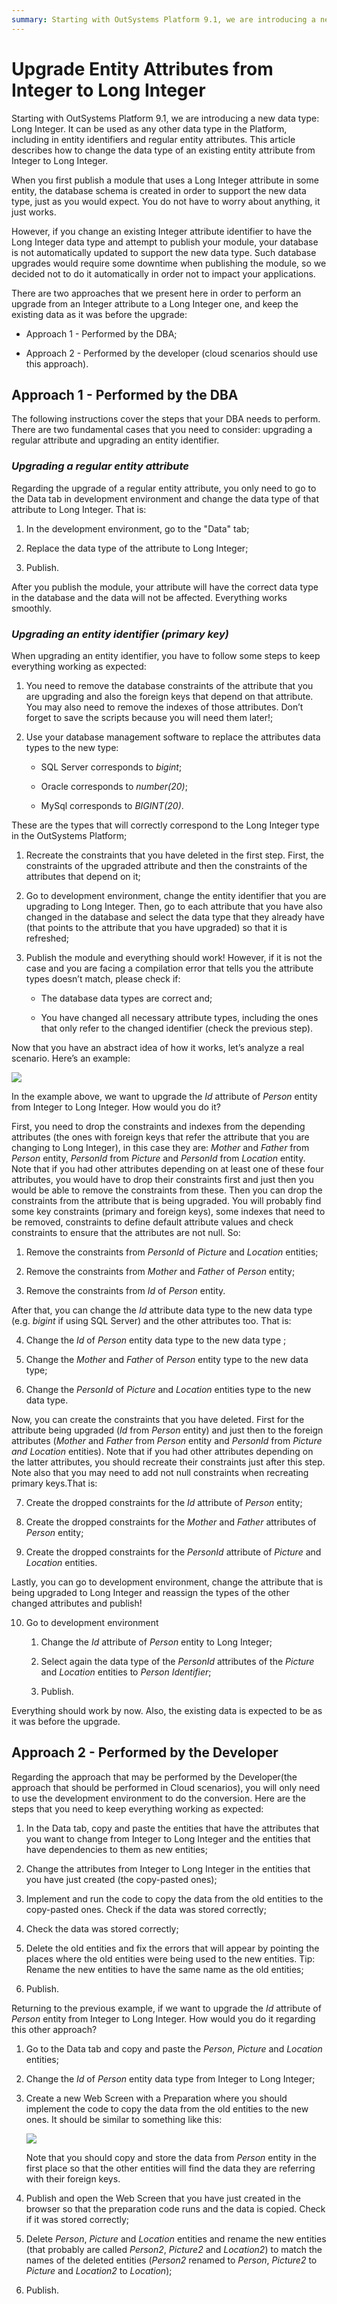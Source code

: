 ```yaml
---
summary: Starting with OutSystems Platform 9.1, we are introducing a new data type. Long Integer. It can be used as any other data type in the Platform, including in entity identifiers and regular entity attributes. This article describes how to change the data type of an existing entity attribute from Integer to Long Integer.
---
```


# Upgrade Entity Attributes from Integer to Long Integer

Starting with OutSystems Platform 9.1, we are introducing a new data type: Long Integer. It can be used as any other data type in the Platform, including in entity identifiers and regular entity attributes. This article describes how to change the data type of an existing entity attribute from Integer to Long Integer.

When you first publish a module that uses a Long Integer attribute in some entity, the database schema is created in order to support the new data type, just as you would expect. You do not have to worry about anything, it just works.

However, if you change an existing Integer attribute identifier to have the Long Integer data type and attempt to publish your module, your database is not automatically updated to support the new data type. Such database upgrades would require some downtime when publishing the module, so we decided not to do it automatically in order not to impact your applications.

There are two approaches that we present here in order to perform an upgrade from an Integer attribute to a Long Integer one, and keep the existing data as it was before the upgrade:

* Approach 1 - Performed by the DBA;

* Approach 2 - Performed by the developer (cloud scenarios should use this approach).

## Approach 1 - Performed by the DBA

The following instructions cover the steps that your DBA needs to perform. There are two fundamental cases that you need to consider: upgrading a regular attribute and upgrading an entity identifier.

### *Upgrading a regular entity attribute*

Regarding the upgrade of a regular entity attribute, you only need to go to the Data tab in development environment and change the data type of that attribute to Long Integer. That is:

1. In the development environment, go to the "Data" tab;

2. Replace the data type of the attribute to Long Integer;

3. Publish.

After you publish the module, your attribute will have the correct data type in the database and the data will not be affected. Everything works smoothly.

### *Upgrading an entity identifier (primary key)*

When upgrading an entity identifier, you have to follow some steps to keep everything working as expected:

1. You need to remove the database constraints of the attribute that you are upgrading and also the foreign keys that depend on that attribute. You may also need to remove the indexes of those attributes. Don’t forget to save the scripts because you will need them later!;

2. Use your database management software to replace the attributes data types to the new type:

    * SQL Server corresponds to *bigint*;

    * Oracle corresponds to *number(20)*;

    * MySql corresponds to *BIGINT(20)*.

These are the types that will correctly correspond to the Long Integer type in the OutSystems Platform;

1. Recreate the constraints that you have deleted in the first step. First, the constraints of the upgraded attribute and then the constraints of the attributes that depend on it;

2. Go to development environment, change the entity identifier that you are upgrading to Long Integer. Then, go to each attribute that you have also changed in the database and select the data type that they already have (that points to the attribute that you have upgraded) so that it is refreshed;

3. Publish the module and everything should work!
 However, if it is not the case and you are facing a compilation error that tells you the attribute types doesn’t match, please check if:

    * The database data types are correct and;

    * You have changed all necessary attribute types, including the ones that only refer to the changed identifier (check the previous step).

Now that you have an abstract idea of how it works, let’s analyze a real scenario. Here’s an example:

![](images/upgrade-attributes-integer-long-integer_0.png)

In the example above, we want to upgrade the *Id* attribute of *Person* entity from Integer to Long Integer. How would you do it?

First, you need to drop the constraints and indexes from the depending attributes (the ones with foreign keys that refer the attribute that you are changing to Long Integer), in this case they are: *Mother* and *Father* from *Person* entity, *PersonId* from *Picture* and *PersonId* from *Location* entity. Note that if you had other attributes depending on at least one of these four attributes, you would have to drop their constraints first and just then you would be able to remove the constraints from these. Then you can drop the constraints from the attribute that is being upgraded. You will probably find some key constraints (primary and foreign keys), some indexes that need to be removed, constraints to define default attribute values and check constraints to ensure that the attributes are not null. So:

1. Remove the constraints from *PersonId* of *Picture* and *Location* entities;

2. Remove the constraints from *Mother* and *Father* of *Person* entity;

3. Remove the constraints from *Id* of *Person* entity.

After that, you can change the *Id* attribute data type to the new data type (e.g. *bigint* if using SQL Server) and the other attributes too. That is:

4. Change the *Id* of *Person* entity data type to the new data type ;

5. Change the *Mother* and *Father* of *Person* entity type to the new data type;

6. Change the *PersonId* of *Picture* and *Location* entities type to the new data type.

Now, you can create the constraints that you have deleted. First for the attribute being upgraded (*Id* from *Person* entity) and just then to the foreign attributes (*Mother* and *Father* from *Person* entity and *PersonId* from *Picture and Location* entities). Note that if you had other attributes depending on the latter attributes, you should recreate their constraints just after this step. Note also that you may need to add not null constraints when recreating primary keys.That is:

7. Create the dropped constraints for the *Id* attribute of *Person* entity;

8. Create the dropped constraints for the *Mother* and *Father* attributes of *Person* entity;

9. Create the dropped constraints for the *PersonId* attribute of *Picture* and *Location* entities.

Lastly, you can go to development environment, change the attribute that is being upgraded to Long Integer and reassign the types of the other changed attributes and publish!

10. Go to development environment

    1. Change the *Id* attribute of *Person* entity to Long Integer;

    2. Select again the data type of the *PersonId* attributes of the *Picture* and *Location* entities to *Person Identifier*;

    3. Publish.

Everything should work by now. Also, the existing data is expected to be as it was before the upgrade.

## Approach 2 - Performed by the Developer

Regarding the approach that may be performed by the Developer(the approach that should be performed in Cloud scenarios), you will only need to use the development environment to do the conversion. Here are the steps that you need to keep everything working as expected:

1. In the Data tab, copy and paste the entities that have the attributes that you want to change from Integer to Long Integer and the entities that have dependencies to them as new entities;

2. Change the attributes from Integer to Long Integer in the entities that you have just created (the copy-pasted ones);

3. Implement and run the code to copy the data from the old entities to the copy-pasted ones. Check if the data was stored correctly;

4. Check the data was stored correctly;

5. Delete the old entities and fix the errors that will appear by pointing the places where the old entities were being used to the new entities. Tip: Rename the new entities to have the same name as the old entities;

6. Publish.

Returning to the previous example, if we want to upgrade the *Id* attribute of *Person* entity from Integer to Long Integer. How would you do it regarding this other approach?

1. Go to the Data tab and copy and paste the *Person*, *Picture* and *Location* entities;

2. Change  the *Id* of *Person* entity data type from Integer to Long Integer;

3. Create a new Web Screen with a Preparation where you should implement the code to copy the data from the old entities to the new ones. It should be similar to something like this:

    ![](images/upgrade-attributes-integer-long-integer_1.png)

    Note that you should copy and store the data from *Person* entity in the first place so that the other entities will find the data they are referring with their foreign keys.

4. Publish and open the Web Screen that you have just created in the browser so that the preparation code runs and the data is copied. Check if it was stored correctly;

5. Delete *Person*, *Picture* and *Location* entities and rename the new entities (that probably are called *Person2*, *Picture2* and *Location2*) to match the names of the deleted entities (*Person2* renamed to *Person*, *Picture2* to *Picture* and *Location2* to *Location*);

6. Publish.

